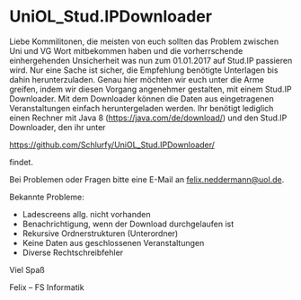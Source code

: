 # UniOL_Stud.IPDownloader

Liebe Kommilitonen, die meisten von euch sollten das Problem zwischen Uni und VG Wort mitbekommen haben und die vorherrschende einhergehenden Unsicherheit was nun zum 01.01.2017 auf Stud.IP passieren wird. Nur eine Sache ist sicher, die Empfehlung benötigte Unterlagen bis dahin herunterzuladen. Genau hier möchten wir euch unter die Arme greifen, indem wir diesen Vorgang angenehmer gestalten, mit einem Stud.IP Downloader. Mit dem Downloader können die Daten aus eingetragenen Veranstaltungen einfach heruntergeladen werden. Ihr benötigt lediglich einen Rechner mit Java 8 (https://java.com/de/download/) und den Stud.IP Downloader, den ihr unter 

https://github.com/Schlurfy/UniOL_Stud.IPDownloader/

findet.

Bei Problemen oder Fragen bitte eine E-Mail an felix.neddermann@uol.de.

Bekannte Probleme:

- Ladescreens allg. nicht vorhanden
- Benachrichtigung, wenn der Download durchgelaufen ist
- Rekursive  Ordnerstrukturen (Unterordner)
- Keine Daten aus geschlossenen Veranstaltungen
- Diverse Rechtschreibfehler

Viel Spaß

Felix – FS Informatik
